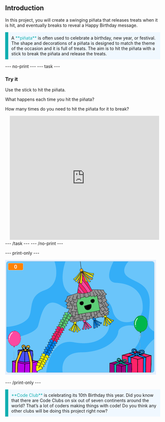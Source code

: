 ## Introduction

In this project, you will create a swinging piñata that releases treats when it is hit, and eventually breaks to reveal a Happy Birthday message. 

<p style="border-left: solid; border-width:10px; border-color: #0faeb0; background-color: aliceblue; padding: 10px;">
A <span style="color: #0faeb0">**piñata**</span> is often used to celebrate a birthday, new year, or festival. The shape and decorations of a piñata is designed to match the theme of the occasion and it is full of treats. The aim is to hit the piñata with a stick to break the piñata and release the treats.    
</p>

--- no-print ---
--- task ---
### Try it
<div style="display: flex; flex-wrap: wrap">
<div style="flex-basis: 175px; flex-grow: 1">  
Use the stick to hit the piñata. 

What happens each time you hit the piñata? 

How many times do you need to hit the piñata for it to break?  
</div>
<div class="scratch-preview" style="margin-left: 15px;">
  <iframe allowtransparency="true" width="485" height="402" src="https://scratch.mit.edu/projects/embed/649873783/?autostart=false" frameborder="0"></iframe>
</div>
</div>
--- /task ---
--- /no-print ---

--- print-only ---

![Completed project.](images/showcase_static.png)

--- /print-only ---

<p style="border-left: solid; border-width:10px; border-color: #0faeb0; background-color: aliceblue; padding: 10px;">
<span style="color: #0faeb0">**Code Club**</span> is celebrating its 10th Birthday this year. Did you know that there are Code Clubs on six out of seven continents around the world? That’s a lot of coders making things with code! Do you think any other clubs will be doing this project right now?   
</p>